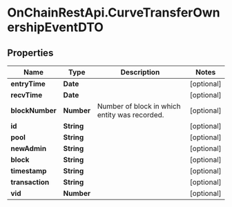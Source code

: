 # OnChainRestApi.CurveTransferOwnershipEventDTO

## Properties

Name | Type | Description | Notes
------------ | ------------- | ------------- | -------------
**entryTime** | **Date** |  | [optional] 
**recvTime** | **Date** |  | [optional] 
**blockNumber** | **Number** | Number of block in which entity was recorded. | [optional] 
**id** | **String** |  | [optional] 
**pool** | **String** |  | [optional] 
**newAdmin** | **String** |  | [optional] 
**block** | **String** |  | [optional] 
**timestamp** | **String** |  | [optional] 
**transaction** | **String** |  | [optional] 
**vid** | **Number** |  | [optional] 


